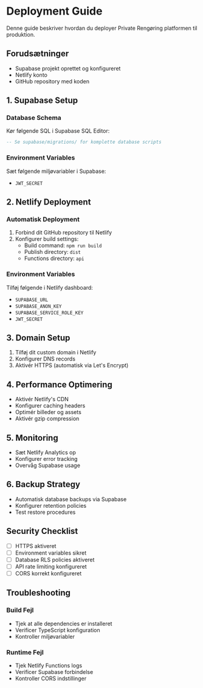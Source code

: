 # Deployment Guide

Denne guide beskriver hvordan du deployer Private Rengøring platformen til produktion.

## Forudsætninger

- Supabase projekt oprettet og konfigureret
- Netlify konto
- GitHub repository med koden

## 1. Supabase Setup

### Database Schema
Kør følgende SQL i Supabase SQL Editor:

```sql
-- Se supabase/migrations/ for komplette database scripts
```

### Environment Variables
Sæt følgende miljøvariabler i Supabase:
- `JWT_SECRET`

## 2. Netlify Deployment

### Automatisk Deployment
1. Forbind dit GitHub repository til Netlify
2. Konfigurer build settings:
   - Build command: `npm run build`
   - Publish directory: `dist`
   - Functions directory: `api`

### Environment Variables
Tilføj følgende i Netlify dashboard:
- `SUPABASE_URL`
- `SUPABASE_ANON_KEY`
- `SUPABASE_SERVICE_ROLE_KEY`
- `JWT_SECRET`

## 3. Domain Setup

1. Tilføj dit custom domain i Netlify
2. Konfigurer DNS records
3. Aktivér HTTPS (automatisk via Let's Encrypt)

## 4. Performance Optimering

- Aktivér Netlify's CDN
- Konfigurer caching headers
- Optimér billeder og assets
- Aktivér gzip compression

## 5. Monitoring

- Sæt Netlify Analytics op
- Konfigurer error tracking
- Overvåg Supabase usage

## 6. Backup Strategy

- Automatisk database backups via Supabase
- Konfigurer retention policies
- Test restore procedures

## Security Checklist

- [ ] HTTPS aktiveret
- [ ] Environment variables sikret
- [ ] Database RLS policies aktiveret
- [ ] API rate limiting konfigureret
- [ ] CORS korrekt konfigureret

## Troubleshooting

### Build Fejl
- Tjek at alle dependencies er installeret
- Verificer TypeScript konfiguration
- Kontroller miljøvariabler

### Runtime Fejl
- Tjek Netlify Functions logs
- Verificer Supabase forbindelse
- Kontroller CORS indstillinger